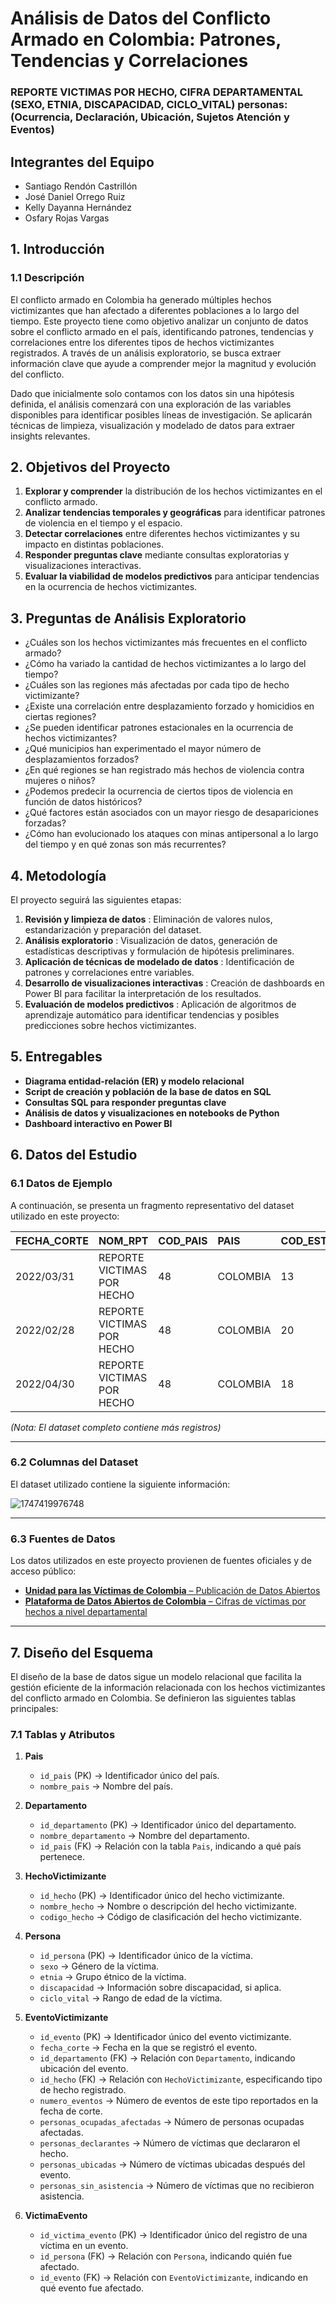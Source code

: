 # **Análisis de Datos del Conflicto Armado en Colombia: Patrones, Tendencias y Correlaciones**

### REPORTE VICTIMAS POR HECHO, CIFRA DEPARTAMENTAL (SEXO, ETNIA, DISCAPACIDAD, CICLO_VITAL) personas: (Ocurrencia, Declaración, Ubicación, Sujetos Atención y Eventos)

## **Integrantes del Equipo**

- Santiago Rendón Castrillón
- José Daniel Orrego Ruiz
- Kelly Dayanna Hernández
- Osfary Rojas Vargas

## **1. Introducción**

### **1.1 Descripción**

El conflicto armado en Colombia ha generado múltiples hechos victimizantes que han afectado a diferentes poblaciones a lo largo del tiempo. Este proyecto tiene como objetivo analizar un conjunto de datos sobre el conflicto armado en el país, identificando patrones, tendencias y correlaciones entre los diferentes tipos de hechos victimizantes registrados. A través de un análisis exploratorio, se busca extraer información clave que ayude a comprender mejor la magnitud y evolución del conflicto.

Dado que inicialmente solo contamos con los datos sin una hipótesis definida, el análisis comenzará con una exploración de las variables disponibles para identificar posibles líneas de investigación. Se aplicarán técnicas de limpieza, visualización y modelado de datos para extraer insights relevantes.

## **2. Objetivos del Proyecto**

1. **Explorar y comprender** la distribución de los hechos victimizantes en el conflicto armado.
2. **Analizar tendencias temporales y geográficas** para identificar patrones de violencia en el tiempo y el espacio.
3. **Detectar correlaciones** entre diferentes hechos victimizantes y su impacto en distintas poblaciones.
4. **Responder preguntas clave** mediante consultas exploratorias y visualizaciones interactivas.
5. **Evaluar la viabilidad de modelos predictivos** para anticipar tendencias en la ocurrencia de hechos victimizantes.

## **3. Preguntas de Análisis Exploratorio**

- ¿Cuáles son los hechos victimizantes más frecuentes en el conflicto armado?
- ¿Cómo ha variado la cantidad de hechos victimizantes a lo largo del tiempo?
- ¿Cuáles son las regiones más afectadas por cada tipo de hecho victimizante?
- ¿Existe una correlación entre desplazamiento forzado y homicidios en ciertas regiones?
- ¿Se pueden identificar patrones estacionales en la ocurrencia de hechos victimizantes?
- ¿Qué municipios han experimentado el mayor número de desplazamientos forzados?
- ¿En qué regiones se han registrado más hechos de violencia contra mujeres o niños?
- ¿Podemos predecir la ocurrencia de ciertos tipos de violencia en función de datos históricos?
- ¿Qué factores están asociados con un mayor riesgo de desapariciones forzadas?
- ¿Cómo han evolucionado los ataques con minas antipersonal a lo largo del tiempo y en qué zonas son más recurrentes?

## **4. Metodología**

El proyecto seguirá las siguientes etapas:

1. **Revisión y limpieza de datos** : Eliminación de valores nulos, estandarización y preparación del dataset.
2. **Análisis exploratorio** : Visualización de datos, generación de estadísticas descriptivas y formulación de hipótesis preliminares.
3. **Aplicación de técnicas de modelado de datos** : Identificación de patrones y correlaciones entre variables.
4. **Desarrollo de visualizaciones interactivas** : Creación de dashboards en Power BI para facilitar la interpretación de los resultados.
5. **Evaluación de modelos predictivos** : Aplicación de algoritmos de aprendizaje automático para identificar tendencias y posibles predicciones sobre hechos victimizantes.

## **5. Entregables**

- **Diagrama entidad-relación (ER) y modelo relacional**
- **Script de creación y población de la base de datos en SQL**
- **Consultas SQL para responder preguntas clave**
- **Análisis de datos y visualizaciones en notebooks de Python**
- **Dashboard interactivo en Power BI**

## 6. Datos del Estudio

### 6.1 Datos de Ejemplo

A continuación, se presenta un fragmento representativo del dataset utilizado en este proyecto:

| FECHA_CORTE | NOM_RPT                    | COD_PAIS | PAIS     | COD_ESTADO_DEPTO | ESTADO_DEPTO | PARAM_HECHO | HECHO                              | SEXO   | ETNIA         | DISCAPACIDAD | CICLO_VITAL | PER_OCU | PER_DECLA | EVENTOS |
| :---------- | :------------------------- | :------- | :------- | :--------------- | :----------- | :---------- | :--------------------------------- | :----- | :------------ | :----------- | :---------- | :------ | :-------- | :------ |
| 2022/03/31  | REPORTE VICTIMAS POR HECHO | 48       | COLOMBIA | 13               | Bolívar     | 5           | Retención forzada                 | Hombre | Gitano (RROM) | Ninguna      | 18-28       | 3       | 4         | 3       |
| 2022/02/28  | REPORTE VICTIMAS POR HECHO | 48       | COLOMBIA | 20               | Cesar        | 5           | Atentado con dispositivo plástico | Mujer  | Raizal        | Múltiple    | 61-100      | 1       | -         | 1       |
| 2022/04/30  | REPORTE VICTIMAS POR HECHO | 48       | COLOMBIA | 18               | Caquetá     | 5           | Desplazamiento forzado             | Hombre | Gitano (RROM) | Ninguna      | 29-60       | 2       | -         | 2       |

*(Nota: El dataset completo contiene más registros)*

---

### 6.2 Columnas del Dataset

El dataset utilizado contiene la siguiente información:

![1747419976748](image/proyectoconflictoarmado/1747419976748.png)

---

### 6.3 Fuentes de Datos

Los datos utilizados en este proyecto provienen de fuentes oficiales y de acceso público:

- [**Unidad para las Víctimas de Colombia** – Publicación de Datos Abiertos](https://www.unidadvictimas.gov.co/publicacion-de-datos-abiertos/)
- [**Plataforma de Datos Abiertos de Colombia** – Cifras de víctimas por hechos a nivel departamental](https://www.datos.gov.co/Inclusi-n-Social-y-Reconciliaci-n/Cifras-de-V-ctimas-por-Hechos-Departamental/rz2g-mxda/about_data)

---

## 7. Diseño del Esquema

El diseño de la base de datos sigue un modelo relacional que facilita la gestión eficiente de la información relacionada con los hechos victimizantes del conflicto armado en Colombia. Se definieron las siguientes tablas principales:

### 7.1 Tablas y Atributos

1. **Pais**

   - `id_pais` (PK) → Identificador único del país.
   - `nombre_pais` → Nombre del país.
2. **Departamento**

   - `id_departamento` (PK) → Identificador único del departamento.
   - `nombre_departamento` → Nombre del departamento.
   - `id_pais` (FK) → Relación con la tabla `Pais`, indicando a qué país pertenece.
3. **HechoVictimizante**

   - `id_hecho` (PK) → Identificador único del hecho victimizante.
   - `nombre_hecho` → Nombre o descripción del hecho victimizante.
   - `codigo_hecho` → Código de clasificación del hecho victimizante.
4. **Persona**

   - `id_persona` (PK) → Identificador único de la víctima.
   - `sexo` → Género de la víctima.
   - `etnia` → Grupo étnico de la víctima.
   - `discapacidad` → Información sobre discapacidad, si aplica.
   - `ciclo_vital` → Rango de edad de la víctima.
5. **EventoVictimizante**

   - `id_evento` (PK) → Identificador único del evento victimizante.
   - `fecha_corte` → Fecha en la que se registró el evento.
   - `id_departamento` (FK) → Relación con `Departamento`, indicando ubicación del evento.
   - `id_hecho` (FK) → Relación con `HechoVictimizante`, especificando tipo de hecho registrado.
   - `numero_eventos` → Número de eventos de este tipo reportados en la fecha de corte.
   - `personas_ocupadas_afectadas` → Número de personas ocupadas afectadas.
   - `personas_declarantes` → Número de víctimas que declararon el hecho.
   - `personas_ubicadas` → Número de víctimas ubicadas después del evento.
   - `personas_sin_asistencia` → Número de víctimas que no recibieron asistencia.
6. **VictimaEvento**

   - `id_victima_evento` (PK) → Identificador único del registro de una víctima en un evento.
   - `id_persona` (FK) → Relación con `Persona`, indicando quién fue afectado.
   - `id_evento` (FK) → Relación con `EventoVictimizante`, indicando en qué evento fue afectado.
